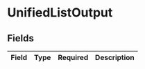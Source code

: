 # UnifiedListOutput


## Fields

| Field       | Type        | Required    | Description |
| ----------- | ----------- | ----------- | ----------- |